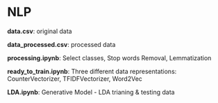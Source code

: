 # NLP

**data.csv**: original data

**data_processed.csv**: processed data

**processing.ipynb**: Select classes, Stop words Removal, Lemmatization

**ready_to_train.ipynb**: Three different data representations: CounterVectorizer, TFIDFVectorizer, Word2Vec

**LDA.ipynb**: Generative Model - LDA trianing & testing data
